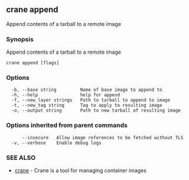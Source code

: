 ## crane append

Append contents of a tarball to a remote image

### Synopsis

Append contents of a tarball to a remote image

```
crane append [flags]
```

### Options

```
  -b, --base string         Name of base image to append to
  -h, --help                help for append
  -f, --new_layer strings   Path to tarball to append to image
  -t, --new_tag string      Tag to apply to resulting image
  -o, --output string       Path to new tarball of resulting image
```

### Options inherited from parent commands

```
      --insecure   Allow image references to be fetched without TLS
  -v, --verbose    Enable debug logs
```

### SEE ALSO

- [crane](crane.md) - Crane is a tool for managing container images
